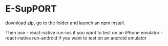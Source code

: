 # E-SupPORT


download zip, go to the folder and launch an npm install.

Then use
    - react-native run-ios  if you want to test on an iPhone emulator
    - react-native run-android  if you want to test on an android emulator
